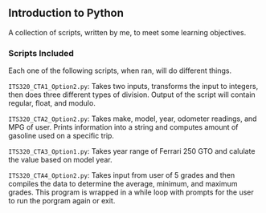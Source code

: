 ## Introduction to Python

A collection of scripts, written by me, to meet some learning objectives.

### Scripts Included

Each one of the following scripts, when ran, will do different things. 

`ITS320_CTA1_Option2.py`: Takes two inputs, transforms the input to integers, then does three different types of division. Output of the script will contain regular, float, and modulo.

`ITS320_CTA2_Option2.py`: Takes make, model, year, odometer readings, and MPG of user. Prints information into a string and computes amount of gasoline used on a specific trip. 

`ITS320_CTA3_Option1.py`: Takes year range of Ferrari 250 GTO and calulate the value based on model year.   

`ITS320_CTA4_Option2.py`: Takes input from user of 5 grades and then compiles the data to determine the average, minimum, and maximum grades. This program is wrapped in a while loop with prompts for the user to run the porgram again or exit.